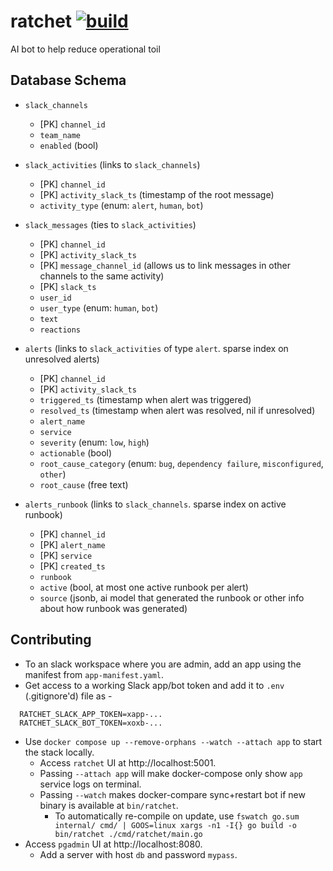 # ratchet [![build](https://github.com/rajatgoel/ratchet/actions/workflows/build.yml/badge.svg?branch=main)](https://github.com/rajatgoel/ratchet/actions/workflows/build.yml)
AI bot to help reduce operational toil

## Database Schema
* `slack_channels`
  * [PK] `channel_id`
  * `team_name`
  * `enabled` (bool)

* `slack_activities` (links to `slack_channels`)
  * [PK] `channel_id`
  * [PK] `activity_slack_ts` (timestamp of the root message)
  * `activity_type` (enum: `alert`, `human`, `bot`)

* `slack_messages` (ties to `slack_activities`)
  * [PK] `channel_id`
  * [PK] `activity_slack_ts`
  * [PK] `message_channel_id` (allows us to link messages in other channels to the same activity)
  * [PK] `slack_ts`
  * `user_id`
  * `user_type` (enum: `human`, `bot`)
  * `text`
  * `reactions`

* `alerts` (links to `slack_activities` of type `alert`. sparse index on unresolved alerts)
  * [PK] `channel_id`
  * [PK] `activity_slack_ts`
  * `triggered_ts` (timestamp when alert was triggered)
  * `resolved_ts` (timestamp when alert was resolved, nil if unresolved)
  * `alert_name`
  * `service`
  * `severity` (enum: `low`, `high`)
  * `actionable` (bool)
  * `root_cause_category` (enum: `bug`, `dependency failure`, `misconfigured`, `other`)
  * `root_cause` (free text)

* `alerts_runbook` (links to `slack_channels`. sparse index on active runbook)
  * [PK] `channel_id`
  * [PK] `alert_name`
  * [PK] `service`
  * [PK] `created_ts`
  * `runbook`
  * `active` (bool, at most one active runbook per alert)
  * `source` (jsonb, ai model that generated the runbook or other info about how runbook was generated)

## Contributing

* To an slack workspace where you are admin, add an app using the manifest from `app-manifest.yaml`.
* Get access to a working Slack app/bot token and add it to `.env` (.gitignore'd) file as -
```
  RATCHET_SLACK_APP_TOKEN=xapp-...
  RATCHET_SLACK_BOT_TOKEN=xoxb-...
```
* Use `docker compose up --remove-orphans --watch --attach app` to start the stack locally.
  * Access `ratchet` UI at http://localhost:5001.
  * Passing `--attach app` will make docker-compose only show `app` service logs on terminal.
  * Passing `--watch` makes docker-compare sync+restart bot if new binary is available at `bin/ratchet`.
    * To automatically re-compile on update, use `fswatch go.sum internal/ cmd/ | GOOS=linux xargs -n1 -I{} go build -o bin/ratchet ./cmd/ratchet/main.go`
* Access `pgadmin` UI at http://localhost:8080.
  * Add a server with host `db` and password `mypass`.
